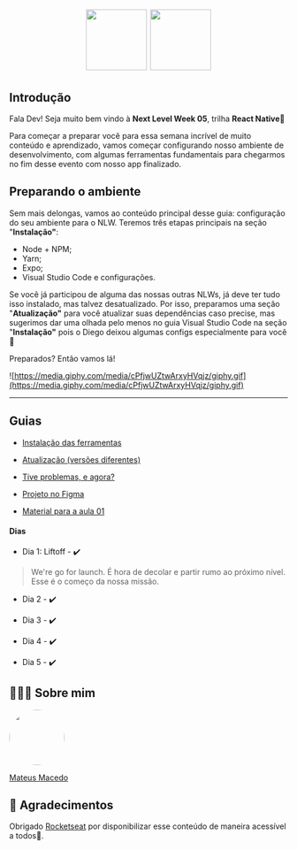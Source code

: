 <h1 align="center">
<img src="https://xesque.rocketseat.dev/platform/1586184755042.svg" width="110" height="110">
<img src="https://www.notion.so/image/https%3A%2F%2Fs3-us-west-2.amazonaws.com%2Fsecure.notion-static.com%2F39231985-387c-4a5f-8b85-15bf5c59265f%2F__6nlw.png?table=block&id=16cb87eb-0a9b-496d-ab5f-c8a3b95b9cb0&width=250&userId=a79ee7a5-4c57-4287-a676-083310e9d184&cache=v2" width="110" height="110">
 <br>
</h1>

## Introdução

Fala Dev! Seja muito bem vindo à **Next Level Week 05**, trilha **React Native**🚀 

Para começar a preparar você para essa semana incrível de muito conteúdo e aprendizado, vamos começar configurando nosso ambiente de desenvolvimento, com algumas ferramentas fundamentais para chegarmos no fim desse evento com nosso app finalizado.

## Preparando o ambiente

Sem mais delongas, vamos ao conteúdo principal desse guia: configuração do seu ambiente para o NLW. Teremos três etapas principais na seção "**Instalação"**:

- Node + NPM;
- Yarn;
- Expo;
- Visual Studio Code e configurações.

Se você já participou de alguma das nossas outras NLWs, já deve ter tudo isso instalado, mas talvez desatualizado. Por isso, preparamos uma seção "**Atualização"** para você atualizar suas dependências caso precise, mas sugerimos dar uma olhada pelo menos no guia Visual Studio Code na seção "**Instalação"** pois o Diego deixou algumas configs especialmente para você 💜

Preparados? Então vamos lá!

![https://media.giphy.com/media/cPfjwUZtwArxyHVqjz/giphy.gif](https://media.giphy.com/media/cPfjwUZtwArxyHVqjz/giphy.gif)

---

## Guias

- [Instalação das ferramentas](https://www.notion.so/Instala-o-das-ferramentas-858b4e25282b46149b6b4a4114e414ba)

- [Atualização (versões diferentes)](https://www.notion.so/Atualiza-o-vers-es-diferentes-484cad4aa4354355b366d6524e7d2bc5)

- [Tive problemas, e agora?](https://www.notion.so/Tive-problemas-e-agora-7e22256c197b4a37a197ef30e4448b7e)

- [Projeto no Figma](https://www.figma.com/file/IhQRtrOZdu3TrvkPYREzOy/PlantManager/duplicate)

- [Material para a aula 01](https://www.notion.so/Material-para-a-aula-01-16cb87eb0a9b496dab5fc8a3b95b9cb0)

#### Dias
- Dia 1: Liftoff - :heavy_check_mark:
>We're go for launch. É hora de decolar e partir rumo ao próximo nível. Esse é o começo da nossa missão.

- Dia 2 - :heavy_check_mark:
>

- Dia 3 - :heavy_check_mark:
>

- Dia 4 - :heavy_check_mark:
>

- Dia 5 - :heavy_check_mark:
>

## 👨🏻‍🚀 Sobre mim
<a href="https://www.linkedin.com/in/mateus-macedo-937a32163/">
 <img style="border-radius:50%" width="100px; "src="https://avatars.githubusercontent.com/u/63172367?s=460&u=11fd26ea8a7f5663d7707d7ef254e4f8bfca1b05&v=4"/>
 <p>Mateus Macedo</p>
</a>

## 💜 Agradecimentos
Obrigado [Rocketseat](https://rocketseat.com.br) por disponibilizar esse conteúdo de maneira acessível a todos🚀.
